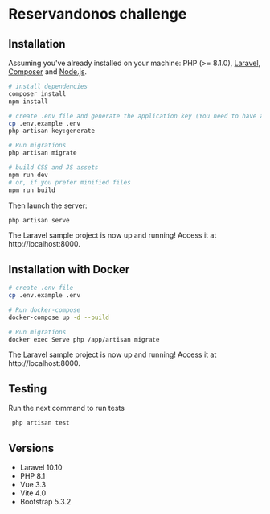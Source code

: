 # Reservandonos challenge


## Installation

Assuming you've already installed on your machine: PHP (>= 8.1.0), [Laravel](https://laravel.com), [Composer](https://getcomposer.org) and [Node.js](https://nodejs.org).

``` bash
# install dependencies
composer install
npm install

# create .env file and generate the application key (You need to have a database created)
cp .env.example .env
php artisan key:generate

# Run migrations
php artisan migrate

# build CSS and JS assets
npm run dev
# or, if you prefer minified files
npm run build
```

Then launch the server:

``` bash
php artisan serve
```

The Laravel sample project is now up and running! Access it at http://localhost:8000.


## Installation with Docker


``` bash
# create .env file
cp .env.example .env

# Run docker-compose
docker-compose up -d --build

# Run migrations
docker exec Serve php /app/artisan migrate

```

The Laravel sample project is now up and running! Access it at http://localhost:8000.

## Testing

Run the next command to run tests
``` bash
 php artisan test
```


## Versions

* Laravel 10.10
* PHP 8.1
* Vue 3.3
* Vite 4.0
* Bootstrap 5.3.2
